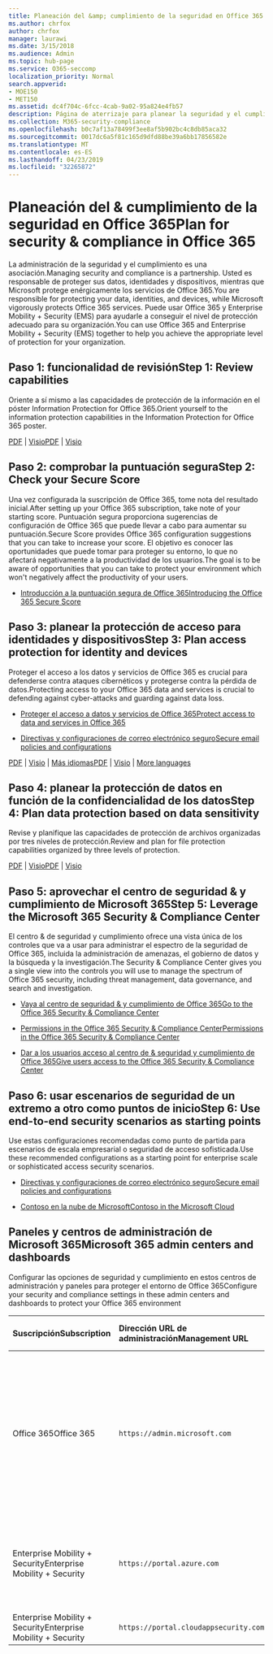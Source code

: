```yaml
---
title: Planeación del &amp; cumplimiento de la seguridad en Office 365
ms.author: chrfox
author: chrfox
manager: laurawi
ms.date: 3/15/2018
ms.audience: Admin
ms.topic: hub-page
ms.service: O365-seccomp
localization_priority: Normal
search.appverid:
- MOE150
- MET150
ms.assetid: dc4f704c-6fcc-4cab-9a02-95a824e4fb57
description: Página de aterrizaje para planear la seguridad y el cumplimiento
ms.collection: M365-security-compliance
ms.openlocfilehash: b0c7af13a78499f3ee8af5b902bc4c8db85aca32
ms.sourcegitcommit: 0017dc6a5f81c165d9dfd88be39a6bb17856582e
ms.translationtype: MT
ms.contentlocale: es-ES
ms.lasthandoff: 04/23/2019
ms.locfileid: "32265872"
---
```

# <a name="plan-for-security-amp-compliance-in-office-365"></a><span data-ttu-id="34f7d-103">Planeación del &amp; cumplimiento de la seguridad en Office 365</span><span class="sxs-lookup"><span data-stu-id="34f7d-103">Plan for security &amp; compliance in Office 365</span></span>

<span data-ttu-id="34f7d-104">La administración de la seguridad y el cumplimiento es una asociación.</span><span class="sxs-lookup"><span data-stu-id="34f7d-104">Managing security and compliance is a partnership.</span></span> <span data-ttu-id="34f7d-105">Usted es responsable de proteger sus datos, identidades y dispositivos, mientras que Microsoft protege enérgicamente los servicios de Office 365.</span><span class="sxs-lookup"><span data-stu-id="34f7d-105">You are responsible for protecting your data, identities, and devices, while Microsoft vigorously protects Office 365 services.</span></span> <span data-ttu-id="34f7d-106">Puede usar Office 365 y Enterprise Mobility + Security (EMS) para ayudarle a conseguir el nivel de protección adecuado para su organización.</span><span class="sxs-lookup"><span data-stu-id="34f7d-106">You can use Office 365 and Enterprise Mobility + Security (EMS) together to help you achieve the appropriate level of protection for your organization.</span></span>
  
## <a name="step-1-review-capabilities"></a><span data-ttu-id="34f7d-107">Paso 1: funcionalidad de revisión</span><span class="sxs-lookup"><span data-stu-id="34f7d-107">Step 1: Review capabilities</span></span>

<span data-ttu-id="34f7d-108">Oriente a sí mismo a las capacidades de protección de la información en el póster Information Protection for Office 365.</span><span class="sxs-lookup"><span data-stu-id="34f7d-108">Orient yourself to the information protection capabilities in the Information Protection for Office 365 poster.</span></span> 
  
<span data-ttu-id="34f7d-109">[PDF](https://download.microsoft.com/download/2/3/D/23D91386-8349-4F7A-9470-FD5AED861F16/MSFT_cloud_architecture_informationprotection.pdf) | [Visio](https://download.microsoft.com/download/2/3/D/23D91386-8349-4F7A-9470-FD5AED861F16/MSFT_cloud_architecture_informationprotection.vsd)</span><span class="sxs-lookup"><span data-stu-id="34f7d-109">[PDF](https://download.microsoft.com/download/2/3/D/23D91386-8349-4F7A-9470-FD5AED861F16/MSFT_cloud_architecture_informationprotection.pdf) | [Visio](https://download.microsoft.com/download/2/3/D/23D91386-8349-4F7A-9470-FD5AED861F16/MSFT_cloud_architecture_informationprotection.vsd)</span></span>
  
## <a name="step-2-check-your-secure-score"></a><span data-ttu-id="34f7d-110">Paso 2: comprobar la puntuación segura</span><span class="sxs-lookup"><span data-stu-id="34f7d-110">Step 2: Check your Secure Score</span></span>

<span data-ttu-id="34f7d-111">Una vez configurada la suscripción de Office 365, tome nota del resultado inicial.</span><span class="sxs-lookup"><span data-stu-id="34f7d-111">After setting up your Office 365 subscription, take note of your starting score.</span></span> <span data-ttu-id="34f7d-112">Puntuación segura proporciona sugerencias de configuración de Office 365 que puede llevar a cabo para aumentar su puntuación.</span><span class="sxs-lookup"><span data-stu-id="34f7d-112">Secure Score provides Office 365 configuration suggestions that you can take to increase your score.</span></span> <span data-ttu-id="34f7d-113">El objetivo es conocer las oportunidades que puede tomar para proteger su entorno, lo que no afectará negativamente a la productividad de los usuarios.</span><span class="sxs-lookup"><span data-stu-id="34f7d-113">The goal is to be aware of opportunities that you can take to protect your environment which won't negatively affect the productivity of your users.</span></span>
  
- [<span data-ttu-id="34f7d-114">Introducción a la puntuación segura de Office 365</span><span class="sxs-lookup"><span data-stu-id="34f7d-114">Introducing the Office 365 Secure Score</span></span>](office-365-secure-score.md)
    
## <a name="step-3-plan-access-protection-for-identity-and-devices"></a><span data-ttu-id="34f7d-115">Paso 3: planear la protección de acceso para identidades y dispositivos</span><span class="sxs-lookup"><span data-stu-id="34f7d-115">Step 3: Plan access protection for identity and devices</span></span>

<span data-ttu-id="34f7d-116">Proteger el acceso a los datos y servicios de Office 365 es crucial para defenderse contra ataques cibernéticos y protegerse contra la pérdida de datos.</span><span class="sxs-lookup"><span data-stu-id="34f7d-116">Protecting access to your Office 365 data and services is crucial to defending against cyber-attacks and guarding against data loss.</span></span>
  
- [<span data-ttu-id="34f7d-117">Proteger el acceso a datos y servicios de Office 365</span><span class="sxs-lookup"><span data-stu-id="34f7d-117">Protect access to data and services in Office 365</span></span>](protect-access-to-data-and-services.md)
    
- [<span data-ttu-id="34f7d-118">Directivas y configuraciones de correo electrónico seguro</span><span class="sxs-lookup"><span data-stu-id="34f7d-118">Secure email policies and configurations</span></span>](https://docs.microsoft.com/microsoft-365/enterprise/secure-email-recommended-policies)
    
<span data-ttu-id="34f7d-119">[PDF](https://go.microsoft.com/fwlink/p/?linkid=841656) | [Visio](https://go.microsoft.com/fwlink/p/?linkid=841657) | [Más idiomas](https://www.microsoft.com/download/details.aspx?id=55032)</span><span class="sxs-lookup"><span data-stu-id="34f7d-119">[PDF](https://go.microsoft.com/fwlink/p/?linkid=841656) | [Visio](https://go.microsoft.com/fwlink/p/?linkid=841657) | [More languages](https://www.microsoft.com/download/details.aspx?id=55032)</span></span>
  
## <a name="step-4-plan-data-protection-based-on-data-sensitivity"></a><span data-ttu-id="34f7d-120">Paso 4: planear la protección de datos en función de la confidencialidad de los datos</span><span class="sxs-lookup"><span data-stu-id="34f7d-120">Step 4: Plan data protection based on data sensitivity</span></span>

<span data-ttu-id="34f7d-121">Revise y planifique las capacidades de protección de archivos organizadas por tres niveles de protección.</span><span class="sxs-lookup"><span data-stu-id="34f7d-121">Review and plan for file protection capabilities organized by three levels of protection.</span></span>
  
<span data-ttu-id="34f7d-122">[PDF](http://download.microsoft.com/download/7/8/9/789645A5-BD10-4541-BC33-F8D1EFF5E911/MSFT_cloud_architecture_O365%20file%20protection.pdf) | [Visio](http://download.microsoft.com/download/7/8/9/789645A5-BD10-4541-BC33-F8D1EFF5E911/MSFT_cloud_architecture_O365%20file%20protection.vsdx)</span><span class="sxs-lookup"><span data-stu-id="34f7d-122">[PDF](http://download.microsoft.com/download/7/8/9/789645A5-BD10-4541-BC33-F8D1EFF5E911/MSFT_cloud_architecture_O365%20file%20protection.pdf) | [Visio](http://download.microsoft.com/download/7/8/9/789645A5-BD10-4541-BC33-F8D1EFF5E911/MSFT_cloud_architecture_O365%20file%20protection.vsdx)</span></span>
  
## <a name="step-5-leverage-the-microsoft-365-security-amp-compliance-center"></a><span data-ttu-id="34f7d-123">Paso 5: aprovechar el centro de seguridad &amp; y cumplimiento de Microsoft 365</span><span class="sxs-lookup"><span data-stu-id="34f7d-123">Step 5: Leverage the Microsoft 365 Security &amp; Compliance Center</span></span>

<span data-ttu-id="34f7d-124">El centro &amp; de seguridad y cumplimiento ofrece una vista única de los controles que va a usar para administrar el espectro de la seguridad de Office 365, incluida la administración de amenazas, el gobierno de datos y la búsqueda y la investigación.</span><span class="sxs-lookup"><span data-stu-id="34f7d-124">The Security &amp; Compliance Center gives you a single view into the controls you will use to manage the spectrum of Office 365 security, including threat management, data governance, and search and investigation.</span></span> 
  
- [<span data-ttu-id="34f7d-125">Vaya al centro de seguridad &amp; y cumplimiento de Office 365</span><span class="sxs-lookup"><span data-stu-id="34f7d-125">Go to the Office 365 Security &amp; Compliance Center</span></span>](go-to-the-securitycompliance-center.md)
    
- [<span data-ttu-id="34f7d-126">Permissions in the Office 365 Security &amp; Compliance Center</span><span class="sxs-lookup"><span data-stu-id="34f7d-126">Permissions in the Office 365 Security &amp; Compliance Center</span></span>](permissions-in-the-security-and-compliance-center.md)
    
- [<span data-ttu-id="34f7d-127">Dar a los usuarios acceso al centro de &amp; seguridad y cumplimiento de Office 365</span><span class="sxs-lookup"><span data-stu-id="34f7d-127">Give users access to the Office 365 Security &amp; Compliance Center</span></span>](grant-access-to-the-security-and-compliance-center.md)
    
## <a name="step-6-use-end-to-end-security-scenarios-as-starting-points"></a><span data-ttu-id="34f7d-128">Paso 6: usar escenarios de seguridad de un extremo a otro como puntos de inicio</span><span class="sxs-lookup"><span data-stu-id="34f7d-128">Step 6: Use end-to-end security scenarios as starting points</span></span>

<span data-ttu-id="34f7d-129">Use estas configuraciones recomendadas como punto de partida para escenarios de escala empresarial o seguridad de acceso sofisticada.</span><span class="sxs-lookup"><span data-stu-id="34f7d-129">Use these recommended configurations as a starting point for enterprise scale or sophisticated access security scenarios.</span></span>
  
- [<span data-ttu-id="34f7d-130">Directivas y configuraciones de correo electrónico seguro</span><span class="sxs-lookup"><span data-stu-id="34f7d-130">Secure email policies and configurations</span></span>](https://docs.microsoft.com/microsoft-365/enterprise/secure-email-recommended-policies)
    
- [<span data-ttu-id="34f7d-131">Contoso en la nube de Microsoft</span><span class="sxs-lookup"><span data-stu-id="34f7d-131">Contoso in the Microsoft Cloud</span></span>](http://aka.ms/cloudarchcontoso)
    
## <a name="microsoft-365-admin-centers-and-dashboards"></a><span data-ttu-id="34f7d-132">Paneles y centros de administración de Microsoft 365</span><span class="sxs-lookup"><span data-stu-id="34f7d-132">Microsoft 365 admin centers and dashboards</span></span>

<span data-ttu-id="34f7d-133">Configurar las opciones de seguridad y cumplimiento en estos centros de administración y paneles para proteger el entorno de Office 365</span><span class="sxs-lookup"><span data-stu-id="34f7d-133">Configure your security and compliance settings in these admin centers and dashboards to protect your Office 365 environment</span></span>
  
|<span data-ttu-id="34f7d-134">**Suscripción**</span><span class="sxs-lookup"><span data-stu-id="34f7d-134">**Subscription**</span></span>|<span data-ttu-id="34f7d-135">**Dirección URL de administración**</span><span class="sxs-lookup"><span data-stu-id="34f7d-135">**Management URL**</span></span>|<span data-ttu-id="34f7d-136">**Paneles y centros de administración**</span><span class="sxs-lookup"><span data-stu-id="34f7d-136">**Dashboards and admin centers**</span></span>|
|:-----|:-----|:-----|
|<span data-ttu-id="34f7d-137">Office 365</span><span class="sxs-lookup"><span data-stu-id="34f7d-137">Office 365</span></span>  <br/> |`https://admin.microsoft.com`  <br/> | <span data-ttu-id="34f7d-138">Centro de administración de 365 de Microsoft</span><span class="sxs-lookup"><span data-stu-id="34f7d-138">Microsoft 365 admin center</span></span>  <br/>  <span data-ttu-id="34f7d-139">Security &amp; Compliance Center</span><span class="sxs-lookup"><span data-stu-id="34f7d-139">Security &amp; Compliance Center</span></span>  <br/>  <span data-ttu-id="34f7d-140">Centro de administración de Exchange</span><span class="sxs-lookup"><span data-stu-id="34f7d-140">Exchange admin center</span></span>  <br/>  <span data-ttu-id="34f7d-141">Centro de administración de SharePoint y centro de administración de OneDrive para la empresa</span><span class="sxs-lookup"><span data-stu-id="34f7d-141">SharePoint admin center and OneDrive for Business admin center</span></span>  <br/> |
|<span data-ttu-id="34f7d-142">Enterprise Mobility + Security</span><span class="sxs-lookup"><span data-stu-id="34f7d-142">Enterprise Mobility + Security</span></span>  <br/> |`https://portal.azure.com`  <br/> | <span data-ttu-id="34f7d-143">Azure Active Directory</span><span class="sxs-lookup"><span data-stu-id="34f7d-143">Azure Active Directory</span></span>  <br/>  <span data-ttu-id="34f7d-144">Administración de aplicaciones móviles de Microsoft</span><span class="sxs-lookup"><span data-stu-id="34f7d-144">Microsoft Mobile Application Management</span></span>  <br/>  <span data-ttu-id="34f7d-145">Microsoft Intune</span><span class="sxs-lookup"><span data-stu-id="34f7d-145">Microsoft Intune</span></span>  <br/> |
|<span data-ttu-id="34f7d-146">Enterprise Mobility + Security</span><span class="sxs-lookup"><span data-stu-id="34f7d-146">Enterprise Mobility + Security</span></span>  <br/> |`https://portal.cloudappsecurity.com`  <br/> | <span data-ttu-id="34f7d-147">Cloud App Security</span><span class="sxs-lookup"><span data-stu-id="34f7d-147">Cloud App Security</span></span>  <br/> |
   

